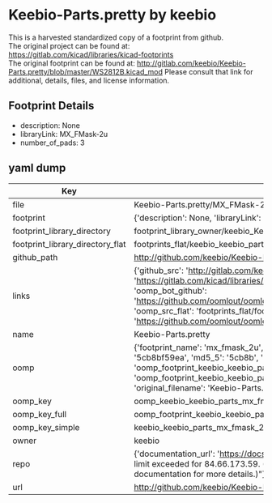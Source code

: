 # Keebio-Parts.pretty by keebio  
This is a harvested standardized copy of a footprint from github.  
The original project can be found at:  
https://gitlab.com/kicad/libraries/kicad-footprints  
The original footprint can be found at:
http://gitlab.com/keebio/Keebio-Parts.pretty/blob/master/WS2812B.kicad_mod
Please consult that link for additional, details, files, and license information.  
## Footprint Details
* description: None  
* libraryLink: MX_FMask-2u  
* number_of_pads: 3  
## yaml dump  
| Key | Value |  
| --- | --- |  
| file | Keebio-Parts.pretty/MX_FMask-2u.kicad_mod |  
| footprint | {'description': None, 'libraryLink': 'MX_FMask-2u', 'number_of_pads': 3} |  
| footprint_library_directory | footprint_library_owner/keebio_Keebio-Parts.pretty |  
| footprint_library_directory_flat | footprints_flat/keebio_keebio_parts_mx_fmask_2u/working |  
| github_path | http://github.com/keebio/Keebio-Parts.pretty/blob/master/MX_FMask-2u.kicad_mod |  
| links | {'github_src': 'http://gitlab.com/keebio/Keebio-Parts.pretty/blob/master/WS2812B.kicad_mod', 'github_src_repo': 'https://gitlab.com/kicad/libraries/kicad-footprints', 'oomp_bot': 'footprints/keebio_keebio_parts_mx_fmask_2u/working', 'oomp_bot_github': 'https://github.com/oomlout/oomlout_oomp_footprint_bot/tree/main/footprints/keebio_keebio_parts_mx_fmask_2u/working', 'oomp_src_flat': 'footprints_flat/footprints_flat/keebio_keebio_parts_mx_fmask_2u/working', 'oomp_src_flat_github': 'https://github.com/oomlout/oomlout_oomp_footprint_src/tree/main/footprints_flat/keebio_keebio_parts_mx_fmask_2u/working'} |  
| name | Keebio-Parts.pretty |  
| oomp | {'footprint_name': 'mx_fmask_2u', 'library_name': 'keebio_parts', 'md5': '5cb8bf59ea042cebcbdaea4ab60a46dd', 'md5_10': '5cb8bf59ea', 'md5_5': '5cb8b', 'md5_6': '5cb8bf', 'oomp_key': 'oomp_keebio_keebio_parts_mx_fmask_2u', 'oomp_key_extra': 'oomp_footprint_keebio_keebio_parts_mx_fmask_2u', 'oomp_key_full': 'oomp_footprint_keebio_keebio_parts_mx_fmask_2u_5cb8bf', 'oomp_key_simple': 'keebio_keebio_parts_mx_fmask_2u', 'original_filename': 'Keebio-Parts.pretty/MX_FMask-2u.kicad_mod', 'owner_name': 'keebio'} |  
| oomp_key | oomp_keebio_keebio_parts_mx_fmask_2u |  
| oomp_key_full | oomp_footprint_keebio_keebio_parts_mx_fmask_2u |  
| oomp_key_simple | keebio_keebio_parts_mx_fmask_2u |  
| owner | keebio |  
| repo | {'documentation_url': 'https://docs.github.com/rest/overview/resources-in-the-rest-api#rate-limiting', 'message': "API rate limit exceeded for 84.66.173.59. (But here's the good news: Authenticated requests get a higher rate limit. Check out the documentation for more details.)"} |  
| url | http://github.com/keebio/Keebio-Parts.pretty |  

